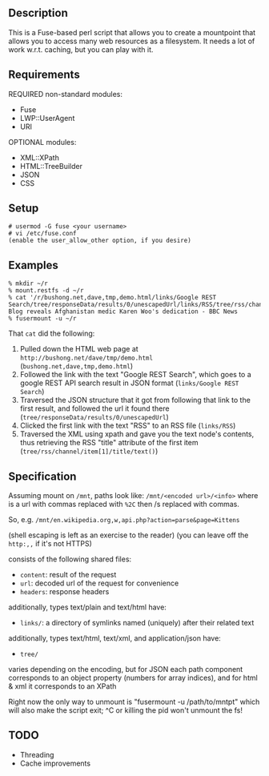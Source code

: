 Description
-----------

This is a Fuse-based perl script that allows you to create a mountpoint that 
allows you to access many web resources as a filesystem. It needs a lot of 
work w.r.t. caching, but you can play with it.

Requirements
------------

REQUIRED non-standard modules: 
* Fuse
* LWP::UserAgent
* URI

OPTIONAL modules: 
* XML::XPath 
* HTML::TreeBuilder
* JSON
* CSS

Setup
-----

    # usermod -G fuse <your username>
    # vi /etc/fuse.conf
    (enable the user_allow_other option, if you desire)

Examples
--------

    % mkdir ~/r
    % mount.restfs -d ~/r
    % cat '/r/bushong.net,dave,tmp,demo.html/links/Google REST Search/tree/responseData/results/0/unescapedUrl/links/RSS/tree/rss/channel/item[1]/title/text()'
    Blog reveals Afghanistan medic Karen Woo's dedication - BBC News
    % fusermount -u ~/r

That `cat` did the following: 

1. Pulled down the HTML web page at `http://bushong.net/dave/tmp/demo.html`
   (`bushong.net,dave,tmp,demo.html`)
2. Followed the link with the text "Google REST Search", which goes to a
   google REST API search result in JSON format (`links/Google REST Search`)
3. Traversed the JSON structure that it got from following that link to the 
   first result, and followed the url it found there
   (`tree/responseData/results/0/unescapedUrl`)
4. Clicked the first link with the text "RSS" to an RSS file
   (`links/RSS`)
5. Traversed the XML using xpath and gave you the text node's contents,
   thus retrieving the RSS "title" attribute of the first item
   (`tree/rss/channel/item[1]/title/text()`)

Specification
-------------

Assuming mount on `/mnt`, paths look like: `/mnt/<encoded url>/<info>`
where <encoded url> is a url with commas replaced with `%2C` then /s replaced 
with commas.

So, e.g. `/mnt/en.wikipedia.org,w,api.php?action=parse&page=Kittens`

(shell escaping is left as an exercise to the reader)
(you can leave off the `http:,,` if it's not HTTPS)

<info> consists of the following shared files:

* `content`: result of the request
* `url`: decoded url of the request for convenience
* `headers`: response headers

additionally, types text/plain and text/html have:

* `links/`: a directory of symlinks named (uniquely) after their related text

additionally, types text/html, text/xml, and application/json have:

* `tree/`<tree-path>

<tree-path> varies depending on the encoding, but for JSON each path
component corresponds to an object property (numbers for array indices),
and for html & xml it corresponds to an XPath

Right now the only way to unmount is "fusermount -u /path/to/mntpt" which
will also make the script exit; ^C or killing the pid won't unmount the fs!

TODO
----

* Threading 
* Cache improvements
